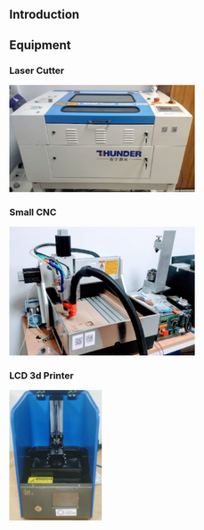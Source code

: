 

## Introduction

## Equipment
### Laser Cutter  
  

<img width="333" src="/image/machine/Lasercutter.jpg">  


### Small CNC
  
<img width="333" src="/image/machine/CNC.jpg">  
  

### LCD 3d Printer
  
<img width="166" src="/image/machine/lcdprinter.jpg">  

